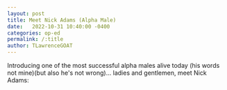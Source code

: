 ```yaml
---
layout: post
title: Meet Nick Adams (Alpha Male)
date:   2022-10-31 10:40:00 -0400
categories: op-ed
permalink: /:title
author: TLawrenceGOAT
---
```

Introducing one of the most successful alpha males alive today (his words not mine)(but also he's not wrong)... ladies and gentlemen, meet Nick Adams:

